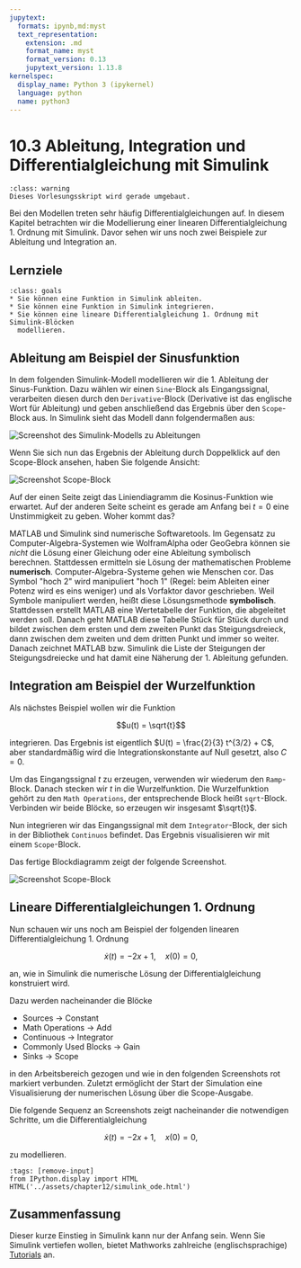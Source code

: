 ```yaml
---
jupytext:
  formats: ipynb,md:myst
  text_representation:
    extension: .md
    format_name: myst
    format_version: 0.13
    jupytext_version: 1.13.8
kernelspec:
  display_name: Python 3 (ipykernel)
  language: python
  name: python3
---
```


# 10.3 Ableitung, Integration und Differentialgleichung mit Simulink

```{admonition} Hinweise zur Vorlesung Objektorientierte Programmierung im WiSe 2025/26
:class: warning
Dieses Vorlesungsskript wird gerade umgebaut.
```

Bei den Modellen treten sehr häufig Differentialgleichungen auf. In diesem
Kapitel betrachten wir die Modellierung einer linearen Differentialgleichung 1.
Ordnung mit Simulink. Davor sehen wir uns noch zwei Beispiele zur Ableitung und
Integration an.

## Lernziele

```{admonition} Lernziele
:class: goals
* Sie können eine Funktion in Simulink ableiten.
* Sie können eine Funktion in Simulink integrieren.
* Sie können eine lineare Differentialgleichung 1. Ordnung mit Simulink-Blöcken
  modellieren.
```

## Ableitung am Beispiel der Sinusfunktion

In dem folgenden Simulink-Modell modellieren wir die 1. Ableitung der
Sinus-Funktion. Dazu wählen wir einen `Sine`-Block als Eingangssignal,
verarbeiten diesen durch den `Derivative`-Block (Derivative ist das englische
Wort für Ableitung) und geben anschließend das Ergebnis über den `Scope`-Block
aus. In Simulink sieht das Modell dann folgendermaßen aus:

![Screenshot des Simulink-Modells zu Ableitungen](pics/part10_derivative_project.png)

Wenn Sie sich nun das Ergebnis der Ableitung durch Doppelklick auf den
Scope-Block ansehen, haben Sie folgende Ansicht:

![Screenshot Scope-Block](pics/part10_derivative_scope.png)

Auf der einen Seite zeigt das Liniendiagramm die Kosinus-Funktion wie erwartet.
Auf der anderen Seite scheint es gerade am Anfang bei $t=0$ eine Unstimmigkeit
zu geben. Woher kommt das?

MATLAB und Simulink sind numerische Softwaretools. Im Gegensatz zu
Computer-Algebra-Systemen wie WolframAlpha oder GeoGebra können sie *nicht* die
Lösung einer Gleichung oder eine Ableitung symbolisch berechnen. Stattdessen
ermitteln sie Lösung der mathematischen Probleme **numerisch**.
Computer-Algebra-Systeme gehen wie Menschen cor. Das Symbol "hoch 2" wird
manipuliert "hoch 1" (Regel: beim Ableiten einer Potenz wird es eins weniger)
und als Vorfaktor davor geschrieben. Weil Symbole manipuliert werden, heißt
diese Lösungsmethode **symbolisch**. Stattdessen erstellt MATLAB eine
Wertetabelle der Funktion, die abgeleitet werden soll. Danach geht MATLAB diese
Tabelle Stück für Stück durch und bildet zwischen dem ersten und dem zweiten
Punkt das Steigungsdreieck, dann zwischen dem zweiten und dem dritten Punkt und
immer so weiter. Danach zeichnet MATLAB bzw. Simulink die Liste der Steigungen
der Steigungsdreiecke und hat damit eine Näherung der 1. Ableitung gefunden.

## Integration am Beispiel der Wurzelfunktion

Als nächstes Beispiel wollen wir die Funktion

$$u(t) = \sqrt{t}$$

integrieren. Das Ergebnis ist eigentlich $U(t) = \frac{2}{3} t^{3/2} + C$, aber
standardmäßig wird die Integrationskonstante auf Null gesetzt, also $C = 0$.

Um das Eingangssignal $t$ zu erzeugen, verwenden wir wiederum den `Ramp`-Block.
Danach stecken wir $t$ in die Wurzelfunktion. Die Wurzelfunktion gehört zu den
`Math Operations`, der entsprechende Block heißt `sqrt`-Block. Verbinden wir
beide Blöcke, so erzeugen wir insgesamt $\sqrt{t}$.

Nun integrieren wir das Eingangssignal mit dem `Integrator`-Block, der sich in
der Bibliothek `Continuos` befindet. Das Ergebnis visualisieren wir mit einem
`Scope`-Block.

Das fertige Blockdiagramm zeigt der folgende Screenshot.

![Screenshot Scope-Block](pics/simulink_integration.png)

## Lineare Differentialgleichungen 1. Ordnung

Nun schauen wir uns noch am Beispiel der folgenden linearen
Differentialgleichung 1. Ordnung

$$\dot{x}(t)=-2x+1, \quad x(0)=0,$$

an, wie in Simulink die numerische Lösung der Differentialgleichung konstruiert
wird.

Dazu werden nacheinander die Blöcke

* Sources $\rightarrow$ Constant
* Math Operations $\rightarrow$ Add
* Continuous $\rightarrow$ Integrator
* Commonly Used Blocks $\rightarrow$ Gain
* Sinks $\rightarrow$ Scope

in den Arbeitsbereich gezogen und wie in den folgenden Screenshots rot markiert
verbunden. Zuletzt ermöglicht der Start der Simulation eine Visualisierung der
numerischen Lösung über die Scope-Ausgabe.

Die folgende Sequenz an Screenshots zeigt nacheinander die notwendigen Schritte,
um die Differentialgleichung

$$\dot{x}(t)=-2x+1, \quad x(0)=0,$$

zu modellieren.

```{code-cell} ipython3
:tags: [remove-input]
from IPython.display import HTML
HTML('../assets/chapter12/simulink_ode.html')
```

## Zusammenfassung

Dieser kurze Einstieg in Simulink kann nur der Anfang sein. Wenn Sie Simulink
vertiefen wollen, bietet Mathworks zahlreiche (englischsprachige)
[Tutorials](https://de.mathworks.com/products/simulink.html) an.
